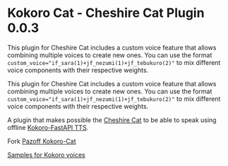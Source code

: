 # Kokoro Cat - Cheshire Cat Plugin 0.0.3

This plugin for Cheshire Cat includes a custom voice feature that allows combining multiple voices to create new ones. You can use the format `custom_voice="if_sara(1)+jf_nezumi(1)+jf_tebukuro(2)"` to mix different voice components with their respective weights.

This plugin for Cheshire Cat includes a custom voice feature that allows combining multiple voices to create new ones. You can use the format `custom_voice="if_sara(1)+jf_nezumi(1)+jf_tebukuro(2)"` to mix different voice components with their respective weights.

A plugin that makes possible the [Cheshire Cat](https://github.com/cheshire-cat-ai) to be able to speak using offline [Kokoro-FastAPI TTS](https://github.com/remsky/Kokoro-FastAPI).

Fork [Pazoff Kokoro-Cat](https://github.com/pazoff/Kokoro-Cat)

[Samples for Kokoro voices](https://huggingface.co/spaces/hexgrad/Kokoro-TTS/)
